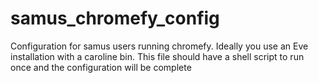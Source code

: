 # samus_chromefy_config
Configuration for samus users running chromefy. Ideally you use an Eve installation with a caroline bin. This file should have a shell script to run once and the configuration will be complete 
